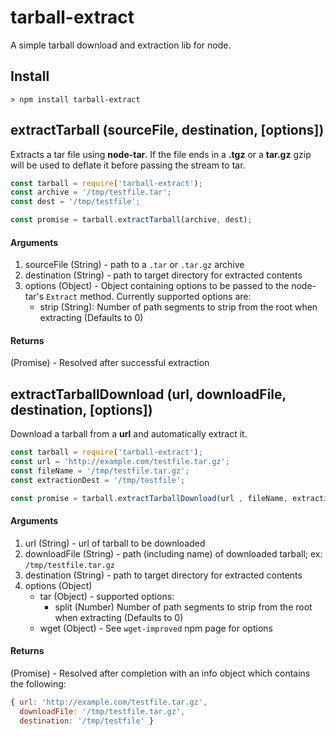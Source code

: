 tarball-extract
===============

A simple tarball download and extraction lib for node.

## Install
    > npm install tarball-extract

## extractTarball (sourceFile, destination, [options])
Extracts a tar file using **node-tar**. If the file ends in a **.tgz** or a **tar.gz** gzip will be used to deflate it before passing the stream to tar.

```javascript
const tarball = require('tarball-extract');
const archive = '/tmp/testfile.tar';
const dest = '/tmp/testfile';

const promise = tarball.extractTarball(archive, dest);
```

#### Arguments
1. sourceFile (String) - path to a `.tar` or `.tar.gz` archive
2. destination (String) - path to target directory for extracted contents
3. options (Object) - Object containing options to be passed to the node-tar's `Extract` method. Currently supported options are:
   * strip (String): Number of path segments to strip from the root when extracting (Defaults to 0)

#### Returns

(Promise) - Resolved after successful extraction


## extractTarballDownload (url, downloadFile, destination, [options])
Download a tarball from a **url** and automatically extract it.

```javascript
const tarball = require('tarball-extract');
const url = 'http://example.com/testfile.tar.gz';
const fileName = '/tmp/testfile.tar.gz';
const extractionDest = '/tmp/testfile';

const promise = tarball.extractTarballDownload(url , fileName, extractionDest);
```

#### Arguments
1. url (String) - url of tarball to be downloaded
2. downloadFile (String) - path (including name) of downloaded tarball; ex: `/tmp/testfile.tar.gz`
3. destination (String) - path to target directory for extracted contents
4. options (Object)
   * tar (Object) - supported options:
      * split (Number) Number of path segments to strip from the root when extracting (Defaults to 0)
   * wget (Object) - See `wget-improved` npm page for options

#### Returns

(Promise) - Resolved after completion with an info object which contains the following:

```javascript
{ url: 'http://example.com/testfile.tar.gz',
  downloadFile: '/tmp/testfile.tar.gz',
  destination: '/tmp/testfile' }
```
